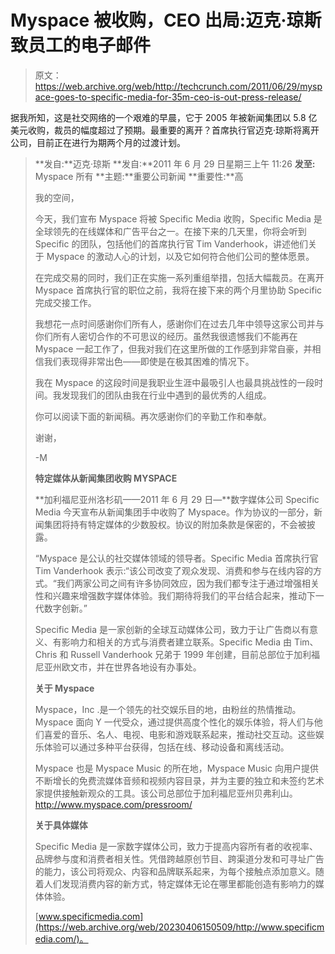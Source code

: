 # Myspace 被收购，CEO 出局:迈克·琼斯致员工的电子邮件

> 原文：<https://web.archive.org/web/http://techcrunch.com/2011/06/29/myspace-goes-to-specific-media-for-35m-ceo-is-out-press-release/>

据我所知，这是社交网络的一个艰难的早晨，它于 2005 年被新闻集团以 5.8 亿美元收购，裁员的幅度超过了预期。最重要的离开？首席执行官迈克·琼斯将离开公司，目前正在进行为期两个月的过渡计划。

> **发自:**迈克·琼斯
> **发自:**2011 年 6 月 29 日星期三上午 11:26
> **发至:** Myspace 所有
> **主题:**重要公司新闻
> **重要性:**高
> 
> 我的空间，
> 
> 今天，我们宣布 Myspace 将被 Specific Media 收购，Specific Media 是全球领先的在线媒体和广告平台之一。在接下来的几天里，你将会听到 Specific 的团队，包括他们的首席执行官 Tim Vanderhook，讲述他们关于 Myspace 的激动人心的计划，以及它如何符合他们公司的整体愿景。
> 
> 在完成交易的同时，我们正在实施一系列重组举措，包括大幅裁员。在离开 Myspace 首席执行官的职位之前，我将在接下来的两个月里协助 Specific 完成交接工作。
> 
> 我想花一点时间感谢你们所有人，感谢你们在过去几年中领导这家公司并与你们所有人密切合作的不可思议的经历。虽然我很遗憾我们不能再在 Myspace 一起工作了，但我对我们在这里所做的工作感到非常自豪，并相信我们表现得非常出色——即使是在极其困难的情况下。
> 
> 我在 Myspace 的这段时间是我职业生涯中最吸引人也最具挑战性的一段时间。我发现我们的团队由我在行业中遇到的最优秀的人组成。
> 
> 你可以阅读下面的新闻稿。再次感谢你们的辛勤工作和奉献。
> 
> 谢谢，
> 
> -M
> 
> **特定媒体从新闻集团收购 MYSPACE**
> 
> **加利福尼亚州洛杉矶——2011 年 6 月 29 日—**数字媒体公司 Specific Media 今天宣布从新闻集团手中收购了 Myspace。作为协议的一部分，新闻集团将持有特定媒体的少数股权。协议的附加条款是保密的，不会被披露。
> 
> “Myspace 是公认的社交媒体领域的领导者。Specific Media 首席执行官 Tim Vanderhook 表示:“该公司改变了观众发现、消费和参与在线内容的方式。“我们两家公司之间有许多协同效应，因为我们都专注于通过增强相关性和兴趣来增强数字媒体体验。我们期待将我们的平台结合起来，推动下一代数字创新。”
> 
> Specific Media 是一家创新的全球互动媒体公司，致力于让广告商以有意义、有影响力和相关的方式与消费者建立联系。Specific Media 由 Tim、Chris 和 Russell Vanderhook 兄弟于 1999 年创建，目前总部位于加利福尼亚州欧文市，并在世界各地设有办事处。
> 
> **关于 Myspace**
> 
> Myspace，Inc .是一个领先的社交娱乐目的地，由粉丝的热情推动。Myspace 面向 Y 一代受众，通过提供高度个性化的娱乐体验，将人们与他们喜爱的音乐、名人、电视、电影和游戏联系起来，推动社交互动。这些娱乐体验可以通过多种平台获得，包括在线、移动设备和离线活动。
> 
> Myspace 也是 Myspace Music 的所在地，Myspace Music 向用户提供不断增长的免费流媒体音频和视频内容目录，并为主要的独立和未签约艺术家提供接触新观众的工具。该公司总部位于加利福尼亚州贝弗利山。http://www.myspace.com/pressroom/
> 
> **关于具体媒体**
> 
> Specific Media 是一家数字媒体公司，致力于提高内容所有者的收视率、品牌参与度和消费者相关性。凭借跨越原创节目、跨渠道分发和可寻址广告的能力，该公司将观众、内容和品牌联系起来，为每个接触点添加意义。随着人们发现消费内容的新方式，特定媒体无论在哪里都能创造有影响力的媒体体验。
> 
> [www.specificmedia.com](https://web.archive.org/web/20230406150509/http://www.specificmedia.com/)。